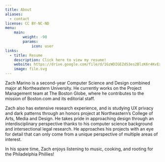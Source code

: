 ```yaml
---
title: About
aliases:
  - contact
license: CC BY-NC-ND
menu:
    main: 
        weight: -90
        params:
            icon: user
links:
  - title: Resume
    description: Click here to view my resume!
    website: https://drive.google.com/file/d/1GzWDIGEZdS3es2BlzK6r4KvExaxSnD9P/view?usp=sharing
    image: file.svg
---
```


Zach Marino is a second-year Computer Science and Design combined major at Northeastern University. He currently works on the Project Management team at The Boston Globe, where he contributes to the mission of Boston.com and its editorial staff.  

Zach also has extensive research experience, and is studying UX privacy and dark patterns through an honors project at Northeastern’s College of Arts, Media and Design. He takes pride in approaching design through an interdisciplinary perspective thanks to his computer science background and intersectional legal research. He approaches his projects with an eye for detail that can only come from a unique perspective of multiple areas of interest. 

In his spare time, Zach enjoys listening to music, cooking, and rooting for the Philadelphia Phillies!